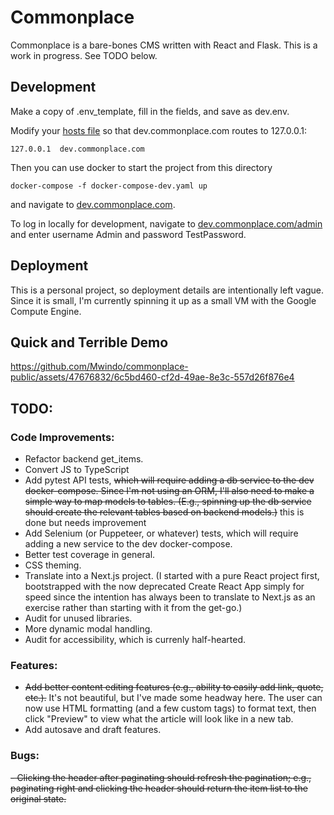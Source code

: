 # Commonplace

Commonplace is a bare-bones CMS written with React and Flask. This is a work in progress. See TODO below.

## Development

Make a copy of .env_template, fill in the fields, and save as dev.env.

Modify your [hosts file](https://en.wikipedia.org/wiki/Hosts_(file)) so that dev.commonplace.com routes to 127.0.0.1:

```
127.0.0.1  dev.commonplace.com
```

Then you can use docker to start the project from this directory

```
docker-compose -f docker-compose-dev.yaml up
```

and navigate to [dev.commonplace.com](http://dev.commonplace.com).

To log in locally for development, navigate to [dev.commonplace.com/admin](http://dev.commonplace.com/admin) and enter username Admin and password TestPassword. 

## Deployment

This is a personal project, so deployment details are intentionally left vague. Since it is small, I'm currently spinning it up as a small VM with the Google Compute Engine.

## Quick and Terrible Demo


https://github.com/Mwindo/commonplace-public/assets/47676832/6c5bd460-cf2d-49ae-8e3c-557d26f876e4


## TODO:

### Code Improvements:

- Refactor backend get_items.
- Convert JS to TypeScript
- Add pytest API tests, ~~which will require adding a db service to the dev docker-compose. Since I'm not using an ORM, I'll also need to make a simple way to map models to tables. (E.g., spinning up the db service should create the relevant tables based on backend models.)~~ this is done but needs improvement
- Add Selenium (or Puppeteer, or whatever) tests, which will require adding a new service to the dev docker-compose.
- Better test coverage in general.
- CSS theming.
- Translate into a Next.js project. (I started with a pure React project first, bootstrapped with the now deprecated Create React App simply for speed since the intention has always been to translate to Next.js as an exercise rather than starting with it from the get-go.)
- Audit for unused libraries.
- More dynamic modal handling.
- Audit for accessibility, which is currenly half-hearted.

### Features:

- ~~Add better content editing features (e.g., ability to easily add link, quote, etc.).~~ It's not beautiful, but I've made some headway here. The user can now use HTML formatting (and a few custom tags) to format text, then click "Preview" to view what the article will look like in a new tab.
- Add autosave and draft features.

### Bugs:

~~- Clicking the header after paginating should refresh the pagination; e.g., paginating right and clicking the header should return the item list to the original state.~~



